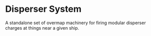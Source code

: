 # Disperser System

A standalone set of overmap machinery for firing modular disperser charges at things near a given ship.
